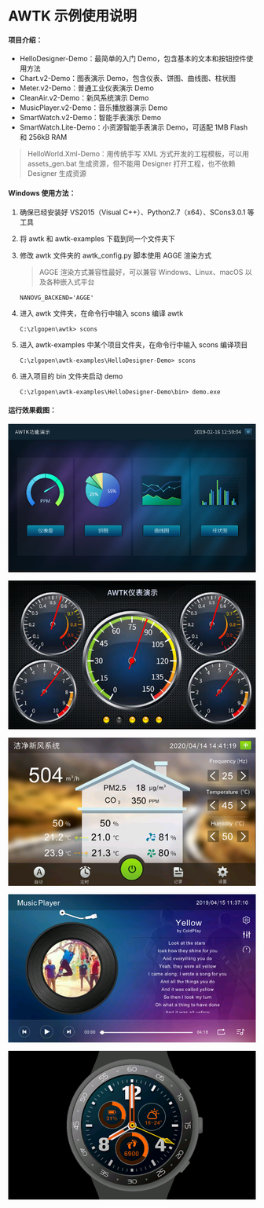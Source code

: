 # AWTK 示例使用说明

#### 项目介绍：

- HelloDesigner-Demo：最简单的入门 Demo，包含基本的文本和按钮控件使用方法
- Chart.v2-Demo：图表演示 Demo，包含仪表、饼图、曲线图、柱状图
- Meter.v2-Demo：普通工业仪表演示 Demo
- CleanAir.v2-Demo：新风系统演示 Demo
- MusicPlayer.v2-Demo：音乐播放器演示 Demo
- SmartWatch.v2-Demo：智能手表演示 Demo
- SmartWatch.Lite-Demo：小资源智能手表演示 Demo，可适配 1MB Flash 和 256kB RAM

> HelloWorld.Xml-Demo：用传统手写 XML 方式开发的工程模板，可以用 assets_gen.bat 生成资源，但不能用 Designer 打开工程，也不依赖 Designer 生成资源



#### Windows 使用方法：

1. 确保已经安装好 VS2015（Visual C++）、Python2.7（x64）、SCons3.0.1 等工具

2. 将 awtk 和 awtk-examples 下载到同一个文件夹下

3. 修改 awtk 文件夹的 awtk_config.py 脚本使用 AGGE 渲染方式

   > AGGE 渲染方式兼容性最好，可以兼容 Windows、Linux、macOS 以及各种嵌入式平台

   ```
   NANOVG_BACKEND='AGGE'
   ```

4. 进入 awtk 文件夹，在命令行中输入 scons 编译 awtk

   ```
   C:\zlgopen\awtk> scons
   ```

5. 进入 awtk-examples 中某个项目文件夹，在命令行中输入 scons 编译项目

   ```
   C:\zlgopen\awtk-examples\HelloDesigner-Demo> scons
   ```

6. 进入项目的 bin 文件夹启动 demo

   ```
   C:\zlgopen\awtk-examples\HelloDesigner-Demo\bin> demo.exe
   ```



#### 运行效果截图：

![Chart-Demo](docs/images/chart_main.png)

![Meter-Demo](docs/images/meter_main.png)

![CleanAir-Demo](docs/images/cleanair_main.png)

![MusicPlayer-Demo](docs/images/musicplayer_main.png)

![SmartWatch-Demo](docs/images/smartwatch_main.png)